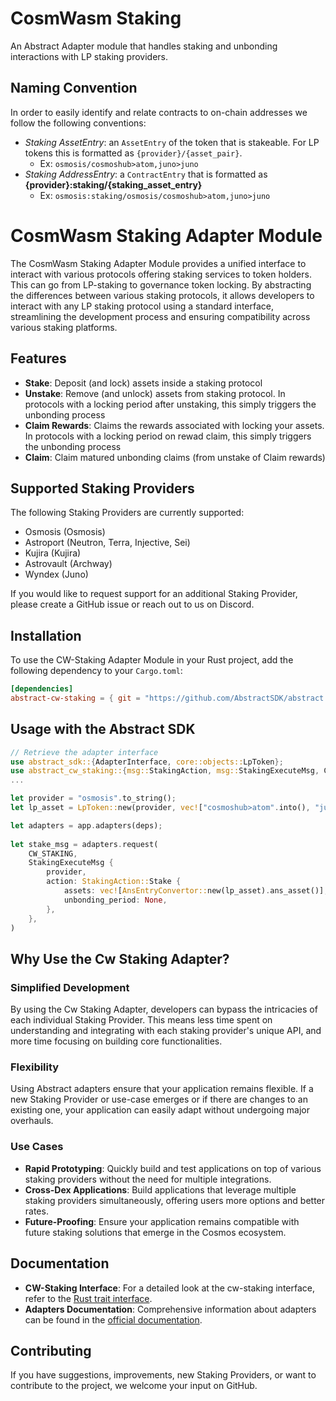 # CosmWasm Staking

An Abstract Adapter module that handles staking and unbonding interactions with LP staking providers. 

## Naming Convention

In order to easily identify and relate contracts to on-chain addresses we follow the following conventions:

- *Staking AssetEntry*: an `AssetEntry` of the token that is stakeable. For LP tokens this is formatted as `{provider}/{asset_pair}`.
    -    Ex: `osmosis/cosmoshub>atom,juno>juno`
- *Staking AddressEntry*: a `ContractEntry` that is formatted as **{provider}:staking/{staking_asset_entry}**
    - Ex: `osmosis:staking/osmosis/cosmoshub>atom,juno>juno`



# CosmWasm Staking Adapter Module

The CosmWasm Staking Adapter Module provides a unified interface to interact with various protocols offering staking services to token holders. This can go from LP-staking to governance token locking. By abstracting the differences between various staking protocols, it allows developers to interact with any LP staking protocol using a standard interface, streamlining the development process and ensuring compatibility across various staking platforms.

## Features

- **Stake**: Deposit (and lock) assets inside a staking protocol
- **Unstake**: Remove (and unlock) assets from staking protocol. In protocols with a locking period after unstaking, this simply triggers the unbonding process
- **Claim Rewards**: Claims the rewards associated with locking your assets. In protocols with a locking period on rewad claim, this simply triggers the unbonding process
- **Claim**: Claim matured unbonding claims (from unstake of Claim rewards)

## Supported Staking Providers

The following Staking Providers are currently supported:

- Osmosis (Osmosis)
- Astroport (Neutron, Terra, Injective, Sei)
- Kujira (Kujira)
- Astrovault (Archway)
- Wyndex (Juno)

If you would like to request support for an additional Staking Provider, please create a GitHub issue or reach out to us on Discord.

## Installation

To use the CW-Staking Adapter Module in your Rust project, add the following dependency to your `Cargo.toml`:

```toml
[dependencies]
abstract-cw-staking = { git = "https://github.com/AbstractSDK/abstract.git", tag="<latest-tag>", default-features = false }
```

## Usage with the Abstract SDK

```rust
// Retrieve the adapter interface
use abstract_sdk::{AdapterInterface, core::objects::LpToken};
use abstract_cw_staking::{msg::StakingAction, msg::StakingExecuteMsg, CW_STAKING};
...

let provider = "osmosis".to_string();
let lp_asset = LpToken::new(provider, vec!["cosmoshub>atom".into(), "juno>juno".into()]));

let adapters = app.adapters(deps);  
   
let stake_msg = adapters.request(  
    CW_STAKING,  
    StakingExecuteMsg {
        provider,
        action: StakingAction::Stake {  
            assets: vec![AnsEntryConvertor::new(lp_asset).ans_asset()],  
            unbonding_period: None,
        },
    },
)
```

## Why Use the Cw Staking Adapter?

### Simplified Development
By using the Cw Staking Adapter, developers can bypass the intricacies of each individual Staking Provider. This means less time spent on understanding and integrating with each staking provider's unique API, and more time focusing on building core functionalities.

### Flexibility
Using Abstract adapters ensure that your application remains flexible. If a new Staking Provider or use-case emerges or if there are changes to an existing one, your application can easily adapt without undergoing major overhauls.

### Use Cases
- **Rapid Prototyping**: Quickly build and test applications on top of various staking providers without the need for multiple integrations.
- **Cross-Dex Applications**: Build applications that leverage multiple staking providers simultaneously, offering users more options and better rates.
- **Future-Proofing**: Ensure your application remains compatible with future staking solutions that emerge in the Cosmos ecosystem.

## Documentation

- **CW-Staking Interface**: For a detailed look at the cw-staking interface, refer to the [Rust trait interface](https://github.com/AbstractSDK/abstract/blob/bcf26f2f446478fd2825de5b187321dc9a626341/modules/contracts/adapters/cw-staking/src/api.rs#L43).
- **Adapters Documentation**: Comprehensive information about adapters can be found in the [official documentation](https://docs.abstract.money/3_framework/6_module_types.html#adapters).

## Contributing

If you have suggestions, improvements, new Staking Providers, or want to contribute to the project, we welcome your input on GitHub.
